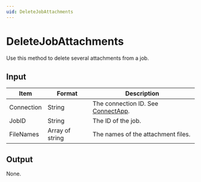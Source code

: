 ```yaml
---
uid: DeleteJobAttachments
---
```


# DeleteJobAttachments

Use this method to delete several attachments from a job.

## Input

| Item       | Format          | Description                                          |
|------------|-----------------|------------------------------------------------------|
| Connection | String          | The connection ID. See [ConnectApp](xref:ConnectApp). |
| JobID      | String          | The ID of the job.                                   |
| FileNames  | Array of string | The names of the attachment files.                   |

## Output

None.
